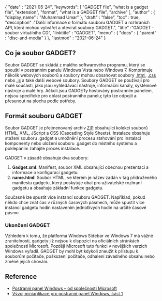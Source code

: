 {
  "date" : "2021-06-24",
  "keywords": [ "GADGET file", "what is a gadget file", "extension", "format", "what is a GADGET file", "archive" ],
  "author" : {
    "display_name" : "Muhammad Umar"
},
  "draft" : "false",
   "toc" : true,
  "description" :"Další informace o formátu souboru GADGET a rozhraních API, která mohou vytvářet a otevírat soubory GADGET.",
  "title" :"GADGET - soubor virtuálního CD",
  "linktitle" : "GADGET",
  "menu" : {
    "docs" : {
      "parent" : "disc-and-media"
}
},
  "lastmod" : "2021-06-24"
}

## Co je soubor GADGET?

Soubor GADGET se skládá z malého softwarového programu, který se spouští v postranním panelu Windows Vista nebo Windows 7. Komprimuje několik webových souborů a soubory mohou obsahovat soubory [.html](/cs/web/html/), [.css](/cs/web/css) nebo [.js](/cs/web/js/) a také další webové soubory. Soubory GADGET se používají pro malé součásti, jako jsou vyhledávací nástroje, informační kanály, systémové nástroje a malé hry. Ačkoli jsou GADGETy hostovány postranním panelem, nejsou specifické pro oblast postranního panelu; tyto lze odpojit a přesunout na plochu podle potřeby.

## Formát souboru GADGET

Soubor GADGET je přejmenovaný archiv [ZIP](/cs/compression/zip/) obsahující kolekci souborů HTML, XML, JScript a CSS (Cascading Style Sheets). Instalace obsahuje stažení souboru .gadget a umožnění procesu stahování pro instalaci komponenty nebo uložení souboru .gadget do místního systému a poklepáním zahájíte proces instalace.

GADGET v zásadě obsahuje dva soubory:

1. **Gadget.xml**: Manifest, soubor XML obsahující obecnou prezentaci a informace o konfiguraci gadgetu.
2. **name.html**: Soubor HTML, ve kterém je název zadán v<name> tag přidruženého manifestu gadgetu, který poskytuje obal pro uživatelské rozhraní gadgetu a obsahuje základní funkce gadgetu.

Současně lze spustit více instancí souboru GADGET. Například, pokud někdo chce znát čas v různých časových pásmech, může spustit více instancí gadgetu hodin nastavením jednotlivých hodin na určité časové pásmo.

### Ukončení GADGET

Vzhledem k tomu, že platforma Windows Sidebar ve Windows 7 má vážné zranitelnosti, gadgety již nejsou k dispozici na oficiálních stránkách společnosti Microsoft. Později Microsoft tuto funkci v novějších verzích Windows vyřadil. GADGET by mohl být kdykoli zneužit k přístupu k souborům počítače, poškození počítače, odhalení závadného obsahu nebo změně jejich chování.

## Reference

* [Postranní panel Windows – od společnosti Microsoft](https://docs.microsoft.com/en-us/previous-versions/windows/desktop/sidebar/-sidebar-entry)
* [Vývoj miniaplikace pro postranní panel Windows, část 1](https://docs.microsoft.com/en-us/previous-versions/windows/desktop/sidebar/-sidebar-overview-gdo)

